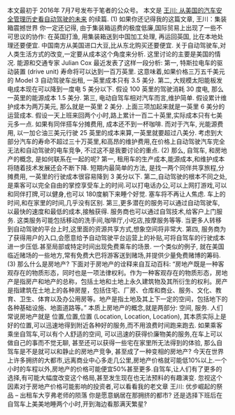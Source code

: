 本文最初于 2016年 7月7号发布于笔者的公众号。
本文是 [王川: 从美国的汽车安全管理历史看自动驾驶的未来](https://chuan.us/archives/<https:/chuan.us/archives/339>) 的续篇.
(1)
如果你还记得我的这篇文章, 王川：集装箱震撼世界
你一定还记得, 由于集装箱运费的极度低廉,国际贸易上出现了一些不可思议的协作: 在英国打渔, 用集装箱送到中国加工处理, 再运回英国, 比在本地处理还要便宜. 中国南方从美国进口大豆,比从东北购买还要便宜.
关于自动驾驶车,对人类生活方式的改变,一定要从成本这个角度来分析. 这里讨论的主要是美国的情况.
能源和交通专家 Julian Cox 最近发表了这样一段分析:
第一, 特斯拉电车的驱动装置 (drive unit) 寿命将可以达到一百万英里. 这意味着,如果价格三万五千美元的 Model 3 自动驾驶车出租, 一英里成本只有 3.5 美分.
第二, 大规模太阳能板发电成本现在可以降到一度电 5 美分以下. 假设 100 英里的驾驶消耗 30 度电, 那么一英里的能源成本 1.5 美分.
第三, 电动自驾车相对汽车而言,维护简单. 假设累计维护成本为两万美元, 那么就是一英里 2 美分.
上面三项加起来就是一英里 6 美分的运营成本. 假设一天上班来回两个小时,路上累计一百二十英里,实际成本只有七美元多一点. 如果有同伴搭车分摊费用, 成本还不到一杯咖啡.
而对于汽车, 光能源费用, 以一加仑油三美元行驶 25 英里的成本来算,一英里就要超过八美分. 考虑到大部分汽车的寿命不超过三十万英里,和高昂的维护费用,在价格上自动驾驶汽车完全无法和自动驾驶的电车竞争, 不过这不是我要讨论的重点.
(2)
那么, 自驾车, 和房地产的概念, 是如何联系在一起的呢?
第一, 租用车的生产成本,能源成本,和维护成本将随着技术发展还会不断下降. 短期内最简单的方法, 是找一两个同伴共享旅程,分摊费用, 一英里的行驶成本很容易降到 3 美分以下.
第二,自动驾驶的根本不同之处,是乘客可以完全自由的掌控享受车上的时间.可以打电话办公,可以上网打游戏,可以和同伴打牌,可以健身,也可以 180度躺下来睡个好觉.
塞车将不再让人焦虑. 车上的时间,和在家里的时间,几乎没有区别.
第三,更多潜在的服务可以通过自动驾驶车, 以最快的速度和最低的成本,接触获得. 服务商也可以通过自驾技术,给客户上门服务. 这类服务可能包括移动的洗手间,咖啡厅,小吃店,按摩服务等等.
当更多人转移到自动驾驶的平台上时,这里面的资源共享方式,想象空间将非常大.
第四, 服务商为了获得用户的入口,会愿意给予自动驾驶平台运营上的补贴,可将自驾车的行驶成本进一步压低.甚至局部或特定时间出现免费乘车的场景. 一个类似的例子, 就在美国临近赌场的一些地方,常有免费大巴将游客送到赌场,并提供少量免费赌博的筹码.
(3)
那么什么是房地产?
下面对于房地产的诠释来自互动百科: “房地产既是一种客观存在的物质形态，同时也是一项法律权利。作为一种客观存在的物质形态，房地产是指房产和地产的总称，包括土地和土地上永久建筑物及其所衍生的权利。房产是指建筑在土地上的各种房屋，包括住宅、厂房、仓库和商业、服务、文化、教育、卫生、体育以及办公用房等。地产是指土地及其上下一定的空间，包括地下的各种基础设施、地面道路等。”
本质上房地产的概念,就是两部分: 空间, 服务.
人们常说房地产就是 位置,位置,位置 (Location, Location, Location), 其本质实际上是好的位置,可以迅速地得到附近各种好的服务,而不用浪费时间跑来跑去.
如果乘客乘坐自驾车,可以有个人舒适的空间, 可以迅速的获得价廉物美的服务,在车上可以做自己的事而不觉无聊, 甚至还可以获得一些宅在家里所无法得到的体验, 那么自驾车是不是就可以和静止的房地产竞争, 甚至成了一种变相的房地产?
今天在世界上许多拥挤的大都市,远离商业中心多走几公里,房地产价格就可能低10%以上.一个小时的车程以外,房地产的价格可能便宜50%甚至更多.自驾车,让人们有了更多的选择,有可能大幅度改变这个格局,甚至发生现在也无法预料的有趣演变.
忽视这个因素对于房地产价格可能影响的投资者,可以看看我的老文章 王川: 优步崛起的祭品 – 出租车大亨弗老师的陨落
你是愿意蜗居在那拥挤的都市? 还是选择下班后在自驾车上美美地睡两个小时,开到海边看那满天繁星?
